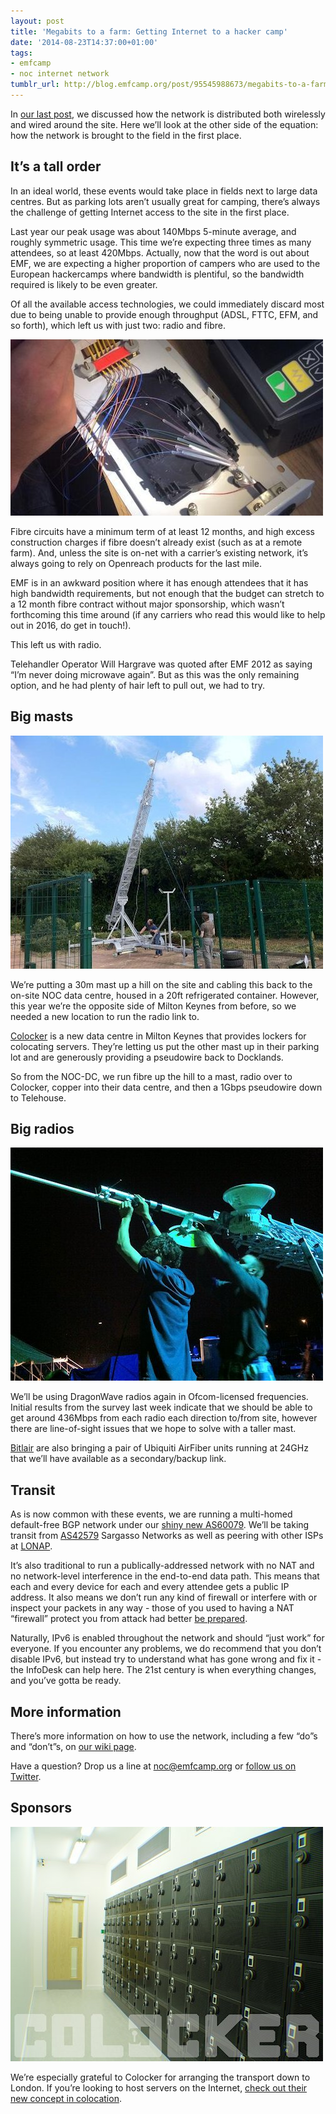 ```yaml
---
layout: post
title: 'Megabits to a farm: Getting Internet to a hacker camp'
date: '2014-08-23T14:37:00+01:00'
tags:
- emfcamp
- noc internet network
tumblr_url: http://blog.emfcamp.org/post/95545988673/megabits-to-a-farm-getting-internet-to-a-hacker
---
```

In [our last post](http://blog.emfcamp.org/post/95086800438/how-to-network-a-field-internet-to-the-tent-at-emf), we discussed how the network is distributed both wirelessly and wired around the site. Here we’ll look at the other side of the equation: how the network is brought to the field in the first place.

## It’s a tall order
In an ideal world, these events would take place in fields next to large data centres. But as parking lots aren’t usually great for camping, there’s always the challenge of getting Internet access to the site in the first place.

Last year our peak usage was about 140Mbps 5-minute average, and roughly symmetric usage. This time we’re expecting three times as many attendees, so at least 420Mbps. Actually, now that the word is out about EMF, we are expecting a higher proportion of campers who are used to the European hackercamps where bandwidth is plentiful, so the bandwidth required is likely to be even greater.

Of all the available access technologies, we could immediately discard most due to being unable to provide enough throughput (ADSL, FTTC, EFM, and so forth), which left us with just two: radio and fibre.

![Fibre cables being spliced](/images/tumblr_inline_p8ne7k7nKM1rpuop0_500.jpg)

Fibre circuits have a minimum term of at least 12 months, and high excess construction charges if fibre doesn’t already exist (such as at a remote farm). And, unless the site is on-net with a carrier’s existing network, it’s always going to rely on Openreach products for the last mile.

EMF is in an awkward position where it has enough attendees that it has high bandwidth requirements, but not enough that the budget can stretch to a 12 month fibre contract without major sponsorship, which wasn’t forthcoming this time around (if any carriers who read this would like to help out in 2016, do get in touch!).

This left us with radio.

Telehandler Operator Will Hargrave was quoted after EMF 2012 as saying “I’m never doing microwave again”. But as this was the only remaining option, and he had plenty of hair left to pull out, we had to try.

## Big masts
![A radio mast being erected](/images/tumblr_inline_p8ne7kLUOQ1rpuop0_500.jpg)

We’re putting a 30m mast up a hill on the site and cabling this back to the on-site NOC data centre, housed in a 20ft refrigerated container. However, this year we’re the opposite side of Milton Keynes from before, so we needed a new location to run the radio link to.

[Colocker](https://www.colocker.com) is a new data centre in Milton Keynes that provides lockers for colocating servers. They’re letting us put the other mast up in their parking lot and are generously providing a pseudowire back to Docklands.

So from the NOC-DC, we run fibre up the hill to a mast, radio over to Colocker, copper into their data centre, and then a 1Gbps pseudowire down to Telehouse.

## Big radios

![Radios being attached to a mast](/images/tumblr_inline_p8ne7ku1JU1rpuop0_500.jpg)

We’ll be using DragonWave radios again in Ofcom-licensed frequencies. Initial results from the survey last week indicate that we should be able to get around 436Mbps from each radio each direction to/from site, however there are line-of-sight issues that we hope to solve with a taller mast.

[Bitlair](https://bitlair.nl) are also bringing a pair of Ubiquiti AirFiber units running at 24GHz that we’ll have available as a secondary/backup link.

## Transit
As is now common with these events, we are running a multi-homed default-free BGP network under our [shiny new AS60079](https://stat.ripe.net/AS60079). We’ll be taking transit from [AS42579](http://www.sargasso.co.uk) Sargasso Networks as well as peering with other ISPs at [LONAP](https://www.lonap.net/).

It’s also traditional to run a publically-addressed network with no NAT and no network-level interference in the end-to-end data path. This means that each and every device for each and every attendee gets a public IP address. It also means we don’t run any kind of firewall or interfere with or inspect your packets in any way - those of you used to having a NAT “firewall” protect you from attack had better [be prepared](https://wiki.emfcamp.org/wiki/Network#Security).

Naturally, IPv6 is enabled throughout the network and should “just work” for everyone. If you encounter any problems, we do recommend that you don’t disable IPv6, but instead try to understand what has gone wrong and fix it - the InfoDesk can help here. The 21st century is when everything changes, and you’ve gotta be ready.

## More information
There’s more information on how to use the network, including a few “do”s and “don’t”s, on [our wiki page](https://wiki.emfcamp.org/wiki/Network).

Have a question? Drop us a line at noc@emfcamp.org or [follow us on Twitter](https://twitter.com/emfnoc).

## Sponsors

![Image of Colocker](/images/tumblr_inline_p8ne7llpf81rpuop0_500.jpg)

We’re especially grateful to Colocker for arranging the transport down to London. If you’re looking to host servers on the Internet, [check out their new concept in colocation](http://www.colocker.com/).
